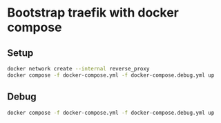 Bootstrap traefik with docker compose
=====================================

## Setup

```bash
docker network create --internal reverse_proxy
docker compose -f docker-compose.yml -f docker-compose.debug.yml up
```

## Debug

```bash
docker compose -f docker-compose.yml -f docker-compose.debug.yml up
```
